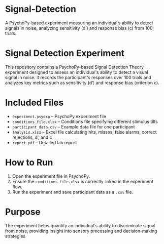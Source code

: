 # Signal-Detection
A PsychoPy-based experiment measuring an individual’s ability to detect signals in noise, analyzing sensitivity (d’) and response bias (c) from 100 trials.
# Signal Detection Experiment

This repository contains a PsychoPy-based Signal Detection Theory experiment designed to assess an individual's ability to detect a visual signal in noise. It records the participant's responses over 100 trials and analyzes key metrics such as sensitivity (d’) and response bias (criterion c).

# Included Files

- `experiment.psyexp` – PsychoPy experiment file  
- `conditions_file.xlsx` – Conditions file specifying different stimulus tilts  
- `participant_data.csv` – Example data file for one participant  
- `analysis.xlsx` – Excel file calculating hits, misses, false alarms, correct rejections, d’, and c  
- `report.pdf` – Detailed lab report

# How to Run

1. Open the experiment file in PsychoPy.  
2. Ensure the `conditions_file.xlsx` is correctly linked in the experiment flow.  
3. Run the experiment and save participant data as a `.csv` file.

# Purpose

The experiment helps quantify an individual's ability to discriminate signal from noise, providing insight into sensory processing and decision-making strategies.

